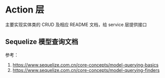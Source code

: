 # Action 层

主要实现实体类的 CRUD 及相应 README 文档，给 service 层提供接口

## Sequelize 模型查询文档

参考：

1. <https://www.sequelize.com.cn/core-concepts/model-querying-basics>
2. <https://www.sequelize.com.cn/core-concepts/model-querying-finders>
